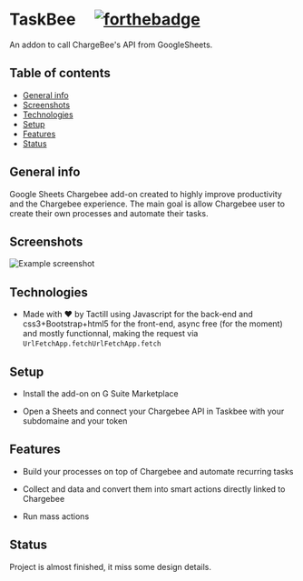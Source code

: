 # TaskBee &nbsp;&nbsp;&nbsp; [![forthebadge](https://forthebadge.com/images/badges/built-with-love.svg)](https://forthebadge.com)
An addon to call ChargeBee's API from GoogleSheets. 

## Table of contents 
* [General info](#general-info)
* [Screenshots](#screenshots)
* [Technologies](#technologies)
* [Setup](#setup)
* [Features](#features)
* [Status](#status)

## General info 
Google Sheets Chargebee add-on created to highly improve productivity and the Chargebee experience. The main goal is allow Chargebee user to create their own processes and automate their tasks. 

## Screenshots
![Example screenshot](./img/screenshot.png)

## Technologies
* Made with ♥ by Tactill using Javascript for the back-end and css3+Bootstrap+html5 for the front-end, async free (for the moment) and mostly functionnal, making the request via `UrlFetchApp.fetchUrlFetchApp.fetch`

## Setup 
* Install the add-on on G Suite Marketplace 

* Open a Sheets and connect your Chargebee API in Taskbee with your subdomaine and your token 

## Features 
* Build your processes on top of Chargebee and automate recurring tasks

* Collect and data and convert them into smart actions directly linked to Chargebee 

* Run mass actions 

## Status 
Project is almost finished, it miss some design details. 
